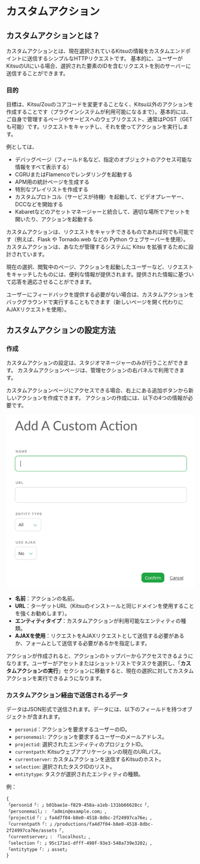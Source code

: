 # カスタムアクション

## カスタムアクションとは？

カスタムアクションとは、現在選択されているKitsuの情報をカスタムエンドポイントに送信するシンプルなHTTPリクエストです。 基本的に、ユーザーがKitsuのUIにいる場合、選択された要素のIDを含むリクエストを別のサーバーに送信することができます。

### 目的

目標は、Kitsu/Zouのコアコードを変更することなく、Kitsu以外のアクションを作成することです（プラグインシステムが利用可能になるまで）。基本的には、ご自身で管理するページやサービスへのウェブリクエスト、通常はPOST（GETも可能）です。リクエストをキャッチし、それを使ってアクションを実行します。

例としては、

- デバッグページ（フィールド名など、指定のオブジェクトのアクセス可能な情報をすべて表示する）
- CGRUまたはFlamencoでレンダリングを起動する
- APM用の統計ページを生成する
- 特別なプレイリストを作成する
- カスタムプロトコル（サービスが待機）を起動して、ビデオプレーヤー、DCCなどを開始する
- Kabaretなどのアセットマネージャーと統合して、適切な場所でアセットを開いたり、アクションを起動する

カスタムアクションは、リクエストをキャッチできるものであれば何でも可能です（例えば、Flask や Tornado.web などの Python ウェブサーバーを使用）。 カスタムアクションは、あなたが管理するシステムに Kitsu を拡張するために設計されています。

現在の選択、閲覧中のページ、アクションを起動したユーザーなど、リクエストをキャッチしたものには、便利な情報が提供されます。提供された情報に基づいて応答を適応させることができます。

ユーザーにフィードバックを提供する必要がない場合は、カスタムアクションをバックグラウンドで実行することもできます（新しいページを開く代わりにAJAXリクエストを使用）。


## カスタムアクションの設定方法

### 作成

カスタムアクションの設定は、スタジオマネージャーのみが行うことができます。 カスタムアクションページは、管理セクションの右パネルで利用できます。

カスタムアクションページにアクセスできる場合、右上にある追加ボタンから新しいアクションを作成できます。 アクションの作成には、以下の4つの情報が必要です。

![Add Custom Action](../img/getting-started/add_custom_action.png)

- **名前**：アクションの名前。
- **URL**：ターゲットURL（Kitsuのインストールと同じドメインを使用することを強くお勧めします）。
- **エンティティタイプ**：カスタムアクションが利用可能なエンティティの種類。
- **AJAXを使用**：リクエストをAJAXリクエストとして送信する必要があるか、フォームとして送信する必要があるかを指定します。

アクションが作成されると、アクションのトップバーからアクセスできるようになります。ユーザーがアセットまたはショットリストでタスクを選択し、「**カスタムアクションの実行**」セクションに移動すると、現在の選択に対してカスタムアクションを実行できるようになります。

### カスタムアクション経由で送信されるデータ

データはJSON形式で送信されます。データには、以下のフィールドを持つオブジェクトが含まれます。

* `personid`：アクションを要求するユーザーのID。
* `personemail`: アクションを要求するユーザーのメールアドレス。
* `projectid`: 選択されたエンティティのプロジェクトID。
* `currentpath`: Kitsuウェブアプリケーションの現在のURLパス。
* `currentserver`: カスタムアクションを送信するKitsuのホスト。
* `selection`: 選択されたタスクIDのリスト。
* `entitytype`: タスクが選択されたエンティティの種類。

例：
```
{
「personid「: 」b01bae1e-f829-458a-a1eb-131bb66628cc「,
「personemail」: 「admin@example.com」,
「projectid「: 」fa4d7f04-b8e0-4518-8dbc-2f24997ca76e」,
「currentpath「: 」/productions/fa4d7f04-b8e0-4518-8dbc-2f24997ca76e/assets「,
「currentserver」: 「localhost」,
「selection「: 」95c171e1-dfff-498f-93e3-548a739e3202」,
「entitytype「: 」asset」
}
```
